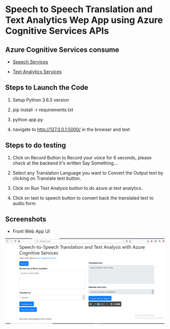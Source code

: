 # Speech to Speech Translation and Text Analytics Wep App using Azure Cognitive Services APIs

## Azure Cognitive Services consume

- [Speech Services](https://azure.microsoft.com/en-in/services/cognitive-services/speech-services/)


- [Text Analytics Services](https://azure.microsoft.com/en-in/services/cognitive-services/text-analytics/)


## Steps to Launch the Code

1.  Setup Python 3.6.5 version

2.  pip install -r requirements.txt

3.  python app.py

4. navigate to http://127.0.0.1:5000/ in the browser and test


## Steps to do testing

1. Click on Record Button to Record your voice for 6 seconds, please check at the backend it's written Say Something...

2. Select any Translation Language you want to Convert the Output text by clicking on Translate text button.

3. Click on Run Text Analysis button to do azure ai text analytics. 

4. Click on text to speech button to convert back the translated text to audio form.


## Screenshots

- Front Web App UI

![Project UI](https://raw.githubusercontent.com/Amir22010/azurenlp/master/images/Capture_azure.PNG)


